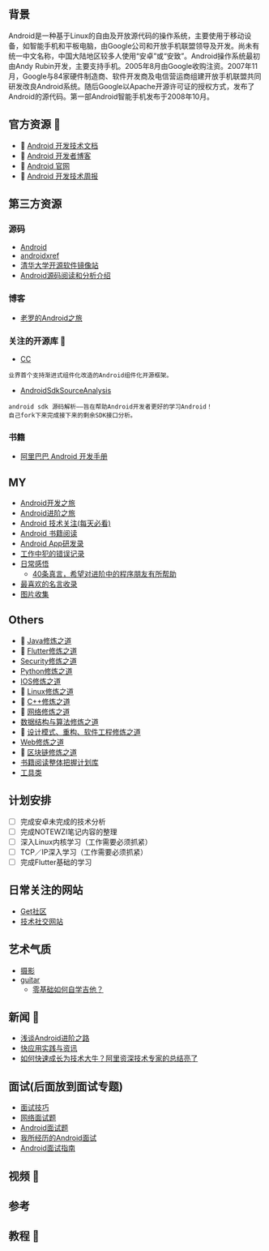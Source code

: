 ## 背景
Android是一种基于Linux的自由及开放源代码的操作系统，主要使用于移动设备，如智能手机和平板电脑，由Google公司和开放手机联盟领导及开发。尚未有统一中文名称，中国大陆地区较多人使用“安卓”或“安致”。Android操作系统最初由Andy Rubin开发，主要支持手机。2005年8月由Google收购注资。2007年11月，Google与84家硬件制造商、软件开发商及电信营运商组建开放手机联盟共同研发改良Android系统。随后Google以Apache开源许可证的授权方式，发布了Android的源代码。第一部Android智能手机发布于2008年10月。

## 官方资源 💼
- 👨 [Android 开发技术文档](https://developer.android.google.cn/)
- 🏃 [Android 开发者博客](https://android-developers.googleblog.com/)
- 👨 [Android 官网](https://developer.android.com/studio/index.html)
- 🏃 [Android 开发技术周报](https://www.androidweekly.cn/)

## 第三方资源

### 源码

- [Android](https://github.com/android)
- [androidxref](http://androidxref.com/)
- [清华大学开源软件镜像站](https://mirrors.tuna.tsinghua.edu.cn/help/AOSP/)
- [Android源码阅读和分析介绍](https://github.com/qmsggg/qmsggg_BlogCollect/issues/117)

### 博客

- [老罗的Android之旅](https://blog.csdn.net/luoshengyang)

### 关注的开源库 🔧
- [CC](https://github.com/luckybilly/CC?utm_source=gold_browser_extension)
```
业界首个支持渐进式组件化改造的Android组件化开源框架。
```
- [AndroidSdkSourceAnalysis](https://github.com/LittleFriendsGroup/AndroidSdkSourceAnalysis)
```
android sdk 源码解析——旨在帮助Android开发者更好的学习Android！
自己fork下来完成接下来的剩余SDK接口分析。
```

### 书籍
- [阿里巴巴 Android 开发手册](https://github.com/qmsggg/qmsggg_BlogCollect/issues/145)

## MY
- [Android开发之旅](https://github.com/qmsggg/qmsggg_BlogCollect/tree/master/MyStudyRecoder)
- [Android进阶之旅](https://github.com/qmsggg/qmsggg_BlogCollect/issues/186)
- [Android 技术关注(每天必看)](https://github.com/qmsggg/qmsggg_BlogCollect/issues/15)
- [Android 书籍阅读](https://github.com/qmsggg/qmsggg_BlogCollect/issues/17)
- [Android App研发录](https://github.com/qmsggg/qmsggg_BlogCollect/issues/36)
- [工作中犯的错误记录](https://github.com/qmsggg/qmsggg_BlogCollect/issues/18)
- [日常感悟](https://github.com/qmsggg/qmsggg_Daily_Life/issues/1)
  - [40条真言，希望对进阶中的程序朋友有所帮助](https://github.com/qmsggg/qmsggg_BlogCollect/issues/169)
- [最喜欢的名言收录](https://github.com/qmsggg/qmsggg_BlogCollect/issues/64)
- [图片收集](https://github.com/qmsggg/qmsggg_BlogCollect/issues/65)

## Others 
- 🔧 [Java修炼之道](https://github.com/qmsggg/qmsggg_java/blob/master/README.md)
- 🔧 [Flutter修炼之道](https://github.com/qmsggg/qmsggg_flutter)
- [Security修炼之道](https://github.com/qmsggg/qmsggg_HackingAndSecurity)
- [Python修炼之道](https://github.com/qmsggg/qmsggg_python)
- [IOS修炼之道](https://github.com/qmsggg/qmsggg_ios)
- 🔧 [Linux修炼之道](https://github.com/qmsggg/qmsggg_linux)
- 🔧 [C++修炼之道](https://github.com/qmsggg/qmsggg_cplusplus)
- 🔧 [网络修炼之道](https://github.com/qmsggg/qmsggg_internet)
- [数据结构与算法修炼之道](https://github.com/qmsggg/qmsggg_data_structure_and_algorithm)
- 🔧 [设计模式、重构、软件工程修炼之道](https://github.com/qmsggg/qmsggg_DesignPattern_Refactor_SE)
- [Web修炼之道](https://github.com/qmsggg/qmsggg_FullStackDevelopment/blob/master/README.md)
- 🔧 [区块链修炼之道](https://github.com/qmsggg/qmsggg_blockchain)
- [书籍阅读整体把握计划库](https://github.com/qmsggg/qmsggg_book_sche)
- [工具类](https://github.com/qmsggg/qmsggg_others)

## 计划安排
- [ ] 完成安卓未完成的技术分析
- [ ] 完成NOTEWZI笔记内容的整理
- [ ] 深入Linux内核学习（工作需要必须抓紧）
- [ ] TCP／IP深入学习（工作需要必须抓紧）
- [ ] 完成Flutter基础的学习

## 日常关注的网站
- [Get社区](http://get.ftqq.com/?c=default)
- [技术社交网站](https://github.com/qmsggg/qmsggg_BlogCollect/issues/16)

## 艺术气质
- [摄影]()
- [guitar]()
  - [零基础如何自学吉他？](https://www.zhihu.com/question/19612472)

## 新闻 📃
- [浅谈Android进阶之路](https://github.com/qmsggg/qmsggg_BlogCollect/issues/148)
- [快应用实践与资讯](https://github.com/qmsggg/qmsggg_BlogCollect/issues/154)
- [如何快速成长为技术大牛？阿里资深技术专家的总结亮了](https://github.com/qmsggg/qmsggg_BlogCollect/issues/170)

## 面试(后面放到面试专题)
- [面试技巧](https://github.com/qmsggg/qmsggg_BlogCollect/issues/149)
- [网络面试题](https://github.com/qmsggg/qmsggg_BlogCollect/issues/151)
- [Android面试题](https://github.com/qmsggg/qmsggg_BlogCollect/issues/152)
- [我所经历的Android面试](https://github.com/qmsggg/qmsggg_BlogCollect/issues/168)
- [Android面试指南](https://github.com/qmsggg/qmsggg_BlogCollect/issues/179)

## 视频 🎥

## 参考

## 教程 🍞

